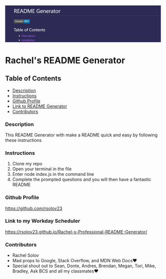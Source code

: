 ![A screenshot of the web page](./image/screenshot.jpg)

# Rachel's README Generator

## Table of Contents

- [Description](#description)
- [Instructions](#instructions)
- [Github Profile](#github-profile)
- [Link to README Generator](#readme-generator)
- [Contributors](#contributors)

### Description

This README Generator with make a README quick and easy by following these instructions

### Instructions

1. Clone my repo
2. Open your terminal in the file
3. Enter node index.js in the command line
4. Complete the prompted questions and you will then have a fantastic README

### Github Profile

https://github.com/rsolov23

### Link to my Workday Scheduler

https://rsolov23.github.io/Rachel-s-Professional-README-Generator/

### Contributors

- Rachel Solov
- Mad props to Google, Stack Overflow, and MDN Web Docs❤️
- Special shout out to Sean, Donte, Andres, Brendan, Megan, Tori, Mike, Bradley, Ask BCS and all my classmates❤️
